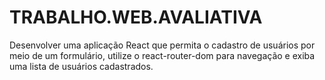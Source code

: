 # TRABALHO.WEB.AVALIATIVA
Desenvolver uma aplicação React que permita o cadastro de usuários por meio de um formulário, utilize o react-router-dom para navegação e exiba uma lista de usuários cadastrados.
